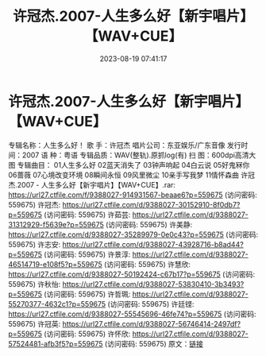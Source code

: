 ﻿---
title: 许冠杰.2007-人生多么好【新宇唱片】【WAV+CUE】
date: 2023-08-19 07:41:17
categories: WAV车载音乐、镜像
tags: 华语中文
---
# 许冠杰.2007-人生多么好【新宇唱片】【WAV+CUE】

专辑名称：人生多么好！
歌 手：许冠杰
唱片公司：东亚娱乐/广东音像
发行时间：2007
语 种：粤语
专辑品质：WAV(整轨).原抓log(有)
扫 图：600dpi高清大图
专辑曲目：
01人生多么好
02蓝天消失了
03钟声响起
04白云说
05好鬼冧你
06蔷薇
07心境改变环境
08瞬间永恒
09风里微尘
10亲手写我梦
11情怀森曲
许冠杰.2007 - 人生多么好【新宇唱片】【WAV+CUE】.rar: https://url27.ctfile.com/f/9388027-914931567-beaae6?p=559675
(访问密码: 559675)
许冠杰: https://url27.ctfile.com/d/9388027-30152910-8f0db7?p=559675
(访问密码: 559675)
许茹芸: https://url27.ctfile.com/d/9388027-31312929-f5639e?p=559675
(访问密码: 559675)
许美静: https://url27.ctfile.com/d/9388027-35289979-0e0c43?p=559675
(访问密码: 559675)
许志安: https://url27.ctfile.com/d/9388027-43928716-b8ad44?p=559675
(访问密码: 559675)
许景淳: https://url27.ctfile.com/d/9388027-46514719-e108f5?p=559675
(访问密码: 559675)
许慧欣: https://url27.ctfile.com/d/9388027-50192424-c67b17?p=559675
(访问密码: 559675)
许秋怡: https://url27.ctfile.com/d/9388027-53830410-3b3493?p=559675
(访问密码: 559675)
许哲珮: https://url27.ctfile.com/d/9388027-55270377-4632c1?p=559675
(访问密码: 559675)
许廷铿: https://url27.ctfile.com/d/9388027-55545696-46fe74?p=559675
(访问密码: 559675)
许冠英: https://url27.ctfile.com/d/9388027-56746414-2497df?p=559675
(访问密码: 559675)
许怀欣: https://url27.ctfile.com/d/9388027-57524481-afb3f5?p=559675
(访问密码: 559675)
原文：[链接](https://blog.sina.com.cn/s/blog_1647c7e7601031368.html)